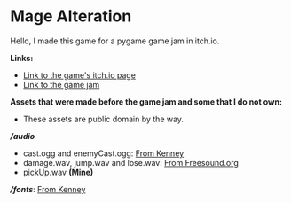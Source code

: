 # Mage Alteration

Hello, I made this game for a pygame game jam in itch.io.

**Links:**

- [Link to the game's itch.io page](https://dragonwf.itch.io/mage-alteration)
- [Link to the game jam](https://itch.io/jam/pygame-new-years-jam)

**Assets that were made before the game jam and some that I do not own:**
- These assets are public domain by the way.

**_/audio_**
- cast.ogg and enemyCast.ogg: [From Kenney](https://www.kenney.nl/assets?q=audio)
- damage.wav, jump.wav and lose.wav: [From Freesound.org](https://freesound.org/)
- pickUp.wav **(Mine)**

**_/fonts_**: [From Kenney](https://www.kenney.nl/assets/kenney-fonts)
